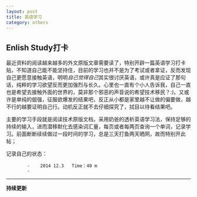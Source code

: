 ```yaml
---
layout: post
title: 英语学习
category: others
---
```

## Enlish Study打卡
最近资料的阅读越来越多的外文原版文章需要读了，特别开辟一篇英语学习打卡贴，不知道自己能不能坚持住，目前的学习也并不是为了考试或者拿证，反而发现自己更愿意接触英语，明明*自己觉得自己*其实很讨厌英语，或许真是应证了那句话，纯粹的学习欲望反而更加强烈与长久。心里也一直有个小人告诉我，自己一直也是希望去接触外面的世界的，莫非那个邪恶的声音说的希望技术移民？*:)*。又或许是单纯的倔强，征服欲爆发的结果吧，反正从小都是家里越不让做的偏要做，越不行的越要证明自己行。动机反正就不去仔细探究了，拭目以待看结果吧。

主要的学习手段就是阅读技术原版文档，采用奶爸的透析英语学习法，保持足够的持续的输入，进而潜移默化去感染词汇量，每页或者每两页查询一个单词，记录学习。前面断断续续做过一段时间的学习，总是三天打鱼两天晒网，故而特别开此帖；

记录自己的状态：  

            -    2014 12.3   Time：40 m  
			-       



- - -  
**持续更新**
